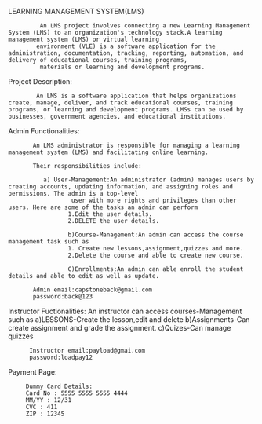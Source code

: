 LEARNING MANAGEMENT SYSTEM(LMS)

             An LMS project involves connecting a new Learning Management System (LMS) to an organization's technology stack.A learning management system (LMS) or virtual learning 
            environment (VLE) is a software application for the administration, documentation, tracking, reporting, automation, and delivery of educational courses, training programs, 
             materials or learning and development programs.

Project Description:

            An LMS is a software application that helps organizations create, manage, deliver, and track educational courses, training programs, or learning and development programs. LMSs can be used by businesses, government agencies, and educational institutions.


Admin Functionalities:

           An LMS administrator is responsible for managing a learning management system (LMS) and facilitating online learning.
           
           Their responsibilities include:

              a) User-Management:An administrator (admin) manages users by creating accounts, updating information, and assigning roles and permissions. The admin is a top-level 
                      user with more rights and privileges than other users. Here are some of the tasks an admin can perform
                     1.Edit the user details.
                     2.DELETE the user details.

                     b)Course-Management:An admin can access the course management task such as
                     1. Create new lessons,assignment,quizzes and more.
                     2.Delete the course and able to create new course.

                     C)Enrollments:An admin can able enroll the student details and able to edit as well as update.

           Admin email:capstoneback@gmail.com
           password:back@123

Instructor Fuctionalities:
            An instructor can access courses-Management such as
            a)LESSONS-Create the lesson,edit and delete
            b)Assignments-Can create assignment and grade the assignment.
            c)Quizes-Can manage quizzes

          Instructor email:payload@gmai.com
          password:loadpay12
          
  Payment Page:

         Dummy Card Details:
         Card No : 5555 5555 5555 4444
         MM/YY : 12/31
         CVC : 411
         ZIP : 12345 
          
          
        

